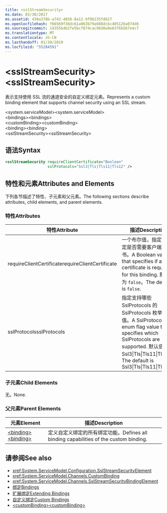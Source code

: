 ```yaml
---
title: <sslStreamSecurity>
ms.date: 03/30/2017
ms.assetid: 430a378b-a742-4858-8a12-9f9b235fd627
ms.openlocfilehash: f66569f36dc61a063b79a088dcbc405126a074d8
ms.sourcegitcommit: 14355b4b2fe5bcf874cac96d0a9e6376b567e4c7
ms.translationtype: MT
ms.contentlocale: zh-CN
ms.lasthandoff: 01/30/2019
ms.locfileid: "55284591"
---
```

# <a name="sslstreamsecurity"></a><span data-ttu-id="71b2e-101">\<sslStreamSecurity></span><span class="sxs-lookup"><span data-stu-id="71b2e-101">\<sslStreamSecurity></span></span>
<span data-ttu-id="71b2e-102">表示支持使用 SSL 流的通道安全的自定义绑定元素。</span><span class="sxs-lookup"><span data-stu-id="71b2e-102">Represents a custom binding element that supports channel security using an SSL stream.</span></span>  
  
 <span data-ttu-id="71b2e-103">\<system.serviceModel></span><span class="sxs-lookup"><span data-stu-id="71b2e-103">\<system.serviceModel></span></span>  
<span data-ttu-id="71b2e-104">\<bindings></span><span class="sxs-lookup"><span data-stu-id="71b2e-104">\<bindings></span></span>  
<span data-ttu-id="71b2e-105">\<customBinding></span><span class="sxs-lookup"><span data-stu-id="71b2e-105">\<customBinding></span></span>  
<span data-ttu-id="71b2e-106">\<binding></span><span class="sxs-lookup"><span data-stu-id="71b2e-106">\<binding></span></span>  
<span data-ttu-id="71b2e-107">\<sslStreamSecurity></span><span class="sxs-lookup"><span data-stu-id="71b2e-107">\<sslStreamSecurity></span></span>  
  
## <a name="syntax"></a><span data-ttu-id="71b2e-108">语法</span><span class="sxs-lookup"><span data-stu-id="71b2e-108">Syntax</span></span>  
  
```xml  
<sslStreamSecurity requireClientCertificate="Boolean"
                   sslProtocols="Ssl3|Tls|Tls11|Tls12" />
```  
  
## <a name="attributes-and-elements"></a><span data-ttu-id="71b2e-109">特性和元素</span><span class="sxs-lookup"><span data-stu-id="71b2e-109">Attributes and Elements</span></span>  
 <span data-ttu-id="71b2e-110">下列各节描述了特性、子元素和父元素。</span><span class="sxs-lookup"><span data-stu-id="71b2e-110">The following sections describe attributes, child elements, and parent elements.</span></span>  
  
### <a name="attributes"></a><span data-ttu-id="71b2e-111">特性</span><span class="sxs-lookup"><span data-stu-id="71b2e-111">Attributes</span></span>  
  
|<span data-ttu-id="71b2e-112">特性</span><span class="sxs-lookup"><span data-stu-id="71b2e-112">Attribute</span></span>|<span data-ttu-id="71b2e-113">描述</span><span class="sxs-lookup"><span data-stu-id="71b2e-113">Description</span></span>|  
|---------------|-----------------|  
|<span data-ttu-id="71b2e-114">requireClientCertificate</span><span class="sxs-lookup"><span data-stu-id="71b2e-114">requireClientCertificate</span></span>|<span data-ttu-id="71b2e-115">一个布尔值，指定此绑定是否需要客户端证书。</span><span class="sxs-lookup"><span data-stu-id="71b2e-115">A Boolean value that specifies if a client certificate is required for this binding.</span></span> <span data-ttu-id="71b2e-116">默认值为 `false`。</span><span class="sxs-lookup"><span data-stu-id="71b2e-116">The default is `false`.</span></span>|  
|<span data-ttu-id="71b2e-117">sslProtocols</span><span class="sxs-lookup"><span data-stu-id="71b2e-117">sslProtocols</span></span>|<span data-ttu-id="71b2e-118">指定支持哪些 SslProtocols 的 SslProtocols 枚举标志值。</span><span class="sxs-lookup"><span data-stu-id="71b2e-118">A SslProtocols enum flag value that specifies which SslProtocols are supported.</span></span> <span data-ttu-id="71b2e-119">默认值是 Ssl3&#124;Tls&#124;Tls11&#124;Tls12。</span><span class="sxs-lookup"><span data-stu-id="71b2e-119">The default is Ssl3&#124;Tls&#124;Tls11&#124;Tls12.</span></span>|  
  
### <a name="child-elements"></a><span data-ttu-id="71b2e-120">子元素</span><span class="sxs-lookup"><span data-stu-id="71b2e-120">Child Elements</span></span>  
 <span data-ttu-id="71b2e-121">无。</span><span class="sxs-lookup"><span data-stu-id="71b2e-121">None.</span></span>  
  
### <a name="parent-elements"></a><span data-ttu-id="71b2e-122">父元素</span><span class="sxs-lookup"><span data-stu-id="71b2e-122">Parent Elements</span></span>  
  
|<span data-ttu-id="71b2e-123">元素</span><span class="sxs-lookup"><span data-stu-id="71b2e-123">Element</span></span>|<span data-ttu-id="71b2e-124">描述</span><span class="sxs-lookup"><span data-stu-id="71b2e-124">Description</span></span>|  
|-------------|-----------------|  
|[<span data-ttu-id="71b2e-125">\<binding></span><span class="sxs-lookup"><span data-stu-id="71b2e-125">\<binding></span></span>](../../../../../docs/framework/misc/binding.md)|<span data-ttu-id="71b2e-126">定义自定义绑定的所有绑定功能。</span><span class="sxs-lookup"><span data-stu-id="71b2e-126">Defines all binding capabilities of the custom binding.</span></span>|  
  
## <a name="see-also"></a><span data-ttu-id="71b2e-127">请参阅</span><span class="sxs-lookup"><span data-stu-id="71b2e-127">See also</span></span>
- <xref:System.ServiceModel.Configuration.SslStreamSecurityElement>
- <xref:System.ServiceModel.Channels.CustomBinding>
- <xref:System.ServiceModel.Channels.SslStreamSecurityBindingElement>
- [<span data-ttu-id="71b2e-128">绑定</span><span class="sxs-lookup"><span data-stu-id="71b2e-128">Bindings</span></span>](../../../../../docs/framework/wcf/bindings.md)
- [<span data-ttu-id="71b2e-129">扩展绑定</span><span class="sxs-lookup"><span data-stu-id="71b2e-129">Extending Bindings</span></span>](../../../../../docs/framework/wcf/extending/extending-bindings.md)
- [<span data-ttu-id="71b2e-130">自定义绑定</span><span class="sxs-lookup"><span data-stu-id="71b2e-130">Custom Bindings</span></span>](../../../../../docs/framework/wcf/extending/custom-bindings.md)
- [<span data-ttu-id="71b2e-131">\<customBinding></span><span class="sxs-lookup"><span data-stu-id="71b2e-131">\<customBinding></span></span>](../../../../../docs/framework/configure-apps/file-schema/wcf/custombinding.md)
